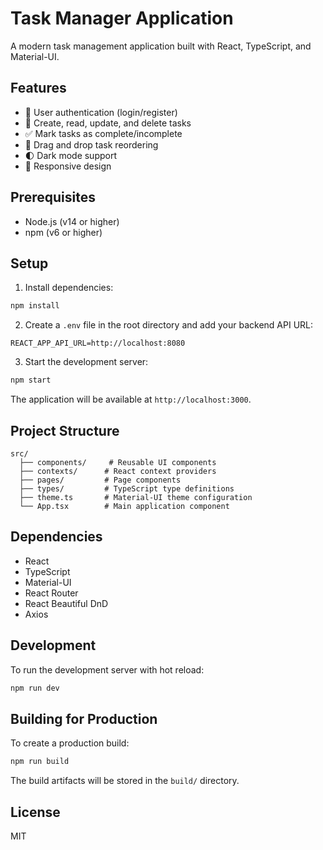 # Task Manager Application

A modern task management application built with React, TypeScript, and Material-UI.

## Features

- 🔐 User authentication (login/register)
- 📝 Create, read, update, and delete tasks
- ✅ Mark tasks as complete/incomplete
- 🔄 Drag and drop task reordering
- 🌓 Dark mode support
- 📱 Responsive design

## Prerequisites

- Node.js (v14 or higher)
- npm (v6 or higher)

## Setup

1. Install dependencies:
```bash
npm install
```

2. Create a `.env` file in the root directory and add your backend API URL:
```
REACT_APP_API_URL=http://localhost:8080
```

3. Start the development server:
```bash
npm start
```

The application will be available at `http://localhost:3000`.

## Project Structure

```
src/
  ├── components/     # Reusable UI components
  ├── contexts/      # React context providers
  ├── pages/         # Page components
  ├── types/         # TypeScript type definitions
  ├── theme.ts       # Material-UI theme configuration
  └── App.tsx        # Main application component
```

## Dependencies

- React
- TypeScript
- Material-UI
- React Router
- React Beautiful DnD
- Axios

## Development

To run the development server with hot reload:

```bash
npm run dev
```

## Building for Production

To create a production build:

```bash
npm run build
```

The build artifacts will be stored in the `build/` directory.

## License

MIT 